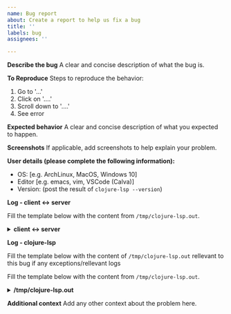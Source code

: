 ```yaml
---
name: Bug report
about: Create a report to help us fix a bug
title: ''
labels: bug
assignees: ''

---
```


**Describe the bug**
A clear and concise description of what the bug is.

**To Reproduce**
Steps to reproduce the behavior:
1. Go to '...'
2. Click on '....'
3. Scroll down to '....'
4. See error

**Expected behavior**
A clear and concise description of what you expected to happen.

**Screenshots**
If applicable, add screenshots to help explain your problem.

**User details (please complete the following information):**
 - OS: [e.g. ArchLinux, MacOS, Windows 10]
 - Editor [e.g. emacs, vim, VSCode (Calva)]
 - Version: (post the result of `clojure-lsp --version`)

**Log - client <-> server**

Fill the template below with the content from `/tmp/clojure-lsp.out`.

<details>
 <summary><b>client <-> server</b></summary>
<pre>
ADD HERE
</pre>
</details>

**Log - clojure-lsp**

Fill the template below with the content of `/tmp/clojure-lsp.out` rellevant to this bug if any exceptions/rellevant logs

Fill the template below with the content from `/tmp/clojure-lsp.out`.

<details>
 <summary><b>/tmp/clojure-lsp.out</b></summary>
<pre>
ADD HERE
</pre>
</details>

**Additional context**
Add any other context about the problem here.
